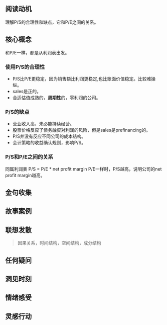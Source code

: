 ## 阅读动机
理解P/S的合理性和缺点，它和P/E之间的关系。
## 核心概念
和P/E一样，都是从利润表出发。
### 使用P/S的合理性
- P/S比P/E更稳定，因为销售额比利润更稳定,也比账面价值稳定。比较难操纵。
- sales是正的。
- 合适估值成熟的，**周期性**的，零利润的公司。
### P/S的缺点
- 营业收入高，未必能持续经营。
- 股票价格反应了债务融资对利润的风险，但是sales是prefinancing的。
- P/S并没有反应不同公司的成本结构。
- 会计策略的收益确认规则，影响P/S。

### P/S和P/E之间的关系
同属利润表
P/S = P/E * net profit margin
P/E一样时，P/S越高，说明公司的net profit margin越高。
## 金句收集

## 故事案例

## 联想发散
> 因果关系，时间结构，空间结构，成分结构
## 任何疑问

## 洞见时刻

## 情绪感受

## 灵感行动